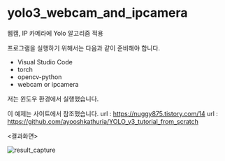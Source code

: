 # yolo3_webcam_and_ipcamera
웹캠, IP 카메라에 Yolo 알고리즘 적용

프로그램을 실행하기 위해서는 다음과 같이 준비해야 합니다.
  - Visual Studio Code
  - torch
  - opencv-python
  - webcam or ipcamera

저는 윈도우 환경에서 실행했습니다.

이 예제는 사이트에서 참조했습니다. 
url : https://nuggy875.tistory.com/14
url : https://github.com/ayooshkathuria/YOLO_v3_tutorial_from_scratch





<결과화면>

![result_capture](https://user-images.githubusercontent.com/39476614/84098764-0fa19580-aa43-11ea-9f23-621a90437aa2.png)
